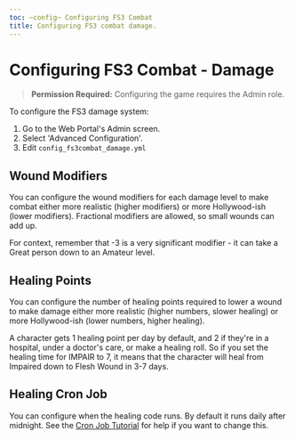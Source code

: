 ```yaml
---
toc: ~config~ Configuring FS3 Combat
title: Configuring FS3 combat damage.
---
```

# Configuring FS3 Combat - Damage

> **Permission Required:** Configuring the game requires the Admin role.

To configure the FS3 damage system:

1. Go to the Web Portal's Admin screen.
2. Select 'Advanced Configuration'.
3. Edit `config_fs3combat_damage.yml`

## Wound Modifiers

You can configure the wound modifiers for each damage level to make combat either more realistic (higher modifiers) or more Hollywood-ish (lower modifiers).  Fractional modifiers are allowed, so small wounds can add up.

For context, remember that -3 is a very significant modifier - it can take a Great person down to an Amateur level.

## Healing Points

You can configure the number of healing points required to lower a wound to make damage either more realistic (higher numbers, slower healing) or more Hollywood-ish (lower numbers, higher healing).

A character gets 1 healing point per day by default, and 2 if they're in a hospital, under a doctor's care, or make a healing roll.  So if you set the healing time for IMPAIR to 7, it means that the character will heal from Impaired down to Flesh Wound in 3-7 days.

## Healing Cron Job

You can configure when the healing code runs.  By default it runs daily after midnight.  See the [Cron Job Tutorial](http://www.aresmush.com/tutorials/code/configuring-cron) for help if you want to change this.